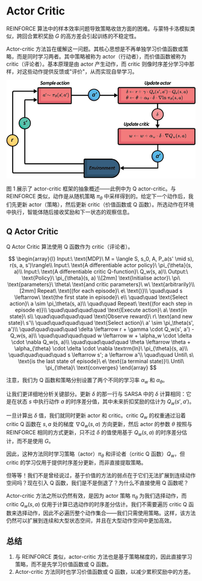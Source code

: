 # Actor Critic

REINFORCE 算法中的样本效率问题导致策略收敛方面的困难。与蒙特卡洛模拟类似，跨回合累积奖励 $G$ 的高方差会引起训练的不稳定性。

Actor-critic 方法旨在缓解这一问题。其核心思想是不再单独学习价值函数或策略，而是同时学习两者。其中策略被称为 actor（行动者），而价值函数被称为 critic（评论者）。基本原理是由 actor 产生动作，而 critic 则像时序差分学习中那样，对这些动作提供反馈或"评价"，从而实现自举学习。

![alt text](../../../public/docs/actor-critic-1.png)

图 1 展示了 actor-critic 框架的抽象概述——此例中为 Q actor-critic。与 REINFORCE 类似，动作是从随机策略 $\pi_{\theta}$ 中采样得到的。给定下一个动作后，我们先更新 actor（策略），然后更新 critic（价值函数或 Q 函数）。所选动作在环境中执行，智能体随后接收奖励和下一状态的观察信息。

## Q Actor Critic

Q Actor Critic 算法使用 Q 函数作为 critic（评论者）。

$$
\begin{array}{l} Input:\ \text{MDP}\ M = \langle S, s_0, A, P_a(s' \mid s), r(s, a, s')\rangle\\ Input:\ \text{A differentiable actor policy}\ \pi_{\theta}(s, a)\\ Input:\ \text{A differentiable critic Q-function}\ Q_w(s, a)\\ Output:\ \text{Policy}\ \pi_{\theta}(s, a) \\[2mm] \text{Initialise actor}\ \pi\ \text{parameters}\ \theta\ \text{and critic parameters}\ w\ \text{arbitrarily}\\[2mm] Repeat\ \text{(for each episode}\ e\ \text{)}\\ \quad\quad s \leftarrow\ \text{the first state in episode}\ e\\ \quad\quad \text{Select action}\ a \sim \pi_\theta(s, a)\\ \quad\quad Repeat\ \text{(for each step in episode e)}\\ \quad\quad\quad\quad \text{Execute action}\ a\ \text{in state}\ s\\ \quad\quad\quad\quad \text{Observe reward}\ r\ \text{and new state}\ s'\\ \quad\quad\quad\quad \text{Select action}\ a' \sim \pi_\theta(s', a')\\ \quad\quad\quad\quad \delta \leftarrow r + \gamma \cdot Q_w(s', a') - Q_w(s, a)\\ \quad\quad\quad\quad w \leftarrow w + \alpha_w \cdot \delta \cdot \nabla Q_w(s, a)\\ \quad\quad\quad\quad \theta \leftarrow \theta + \alpha_{\theta} \cdot \delta \cdot \nabla \textrm{ln}\ \pi_{\theta}(s, a)\\ \quad\quad\quad\quad s \leftarrow s'; a \leftarrow a'\\ \quad\quad Until\ s\ \text{is the last state of episode}\ e\ \text{(a terminal state)}\\ Until\ \pi_{\theta}\ \text{converges} \end{array}
$$

注意，我们为 Q 函数和策略分别设置了两个不同的学习率 $\alpha_w$ 和 $\alpha_{\theta}$。

让我们更详细地分析关键部分。更新 $\delta$ 的那一行与 SARSA 中的 $\delta$ 计算相同：它是在状态 $s$ 中执行动作 $a$ 的时序差分值，其中未来折扣奖励的估计为 $Q_w(s', a')$。

一旦计算出 $\delta$ 值，我们就同时更新 actor 和 critic。critic $Q_w$ 的权重通过沿着 critic Q 函数在 $s, a$ 处的梯度 $\nabla Q_w(s, a)$ 方向更新，然后 actor 的参数 $\theta$ 按照与 REINFORCE 相同的方式更新，只不过 $\delta$ 的值使用基于 $Q_w(s, a)$ 的时序差分估计，而不是使用 $G$。

因此，这种方法同时学习策略（actor）$\pi_{\theta}$ 和评论者（critic Q 函数）$Q_w$，但 critic 的学习仅用于提供时序差分更新，而非直接提取策略。

但等等！我们不是曾经说过，基于价值的方法的弱点在于它们无法扩展到连续动作空间吗？现在引入 Q 函数，我们是不是倒退了？为什么不直接使用 Q 函数呢？

Actor-critic 方法之所以仍然有效，是因为 actor 策略 $\pi_{\theta}$ 为我们选择动作，而 critic $Q_w(s, a)$ 仅用于计算已选动作的时序差分估计。我们不需要遍历 critic Q 函数来选择动作，因此不必遍历整个动作集合——我们只需使用策略。这样，该方法仍然可以扩展到连续和大型状态空间，并且在大型动作空间中更加高效。

## 总结

1. 与 REINFORCE 类似，actor-critic 方法也是基于策略梯度的，因此直接学习策略，而不是先学习价值函数或 Q 函数。
2. Actor-critic 方法同时也学习价值函数或 Q 函数，以减少累积奖励中的方差。
